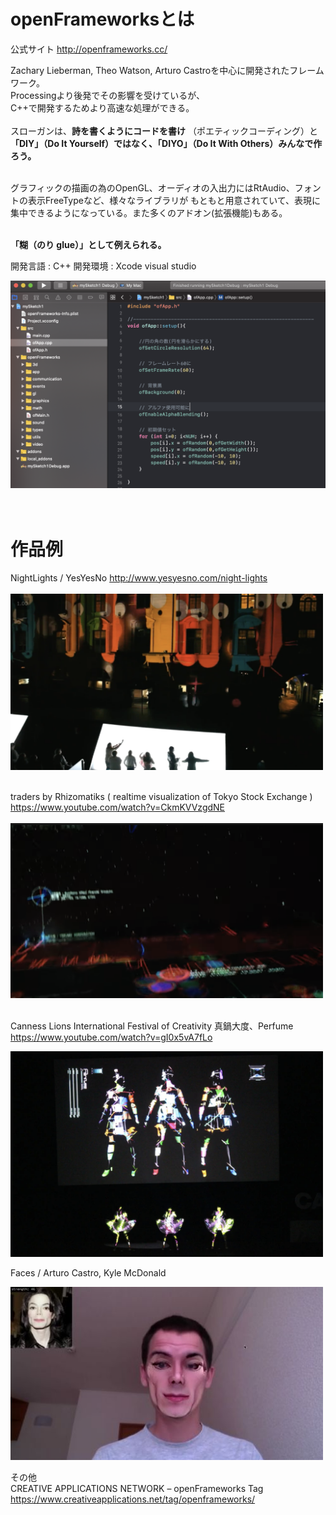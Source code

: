 # openFrameworksとは

公式サイト
http://openframeworks.cc/

Zachary Lieberman, Theo Watson, Arturo Castroを中心に開発されたフレームワーク。 <br>
Processingより後発でその影響を受けているが、<br>C++で開発するためより高速な処理ができる。<br><br>
スローガンは、**詩を書くようにコードを書け** （ポエティックコーディング）と<br>
**「DIY」（Do It Yourself）ではなく、「DIYO」（Do It With Others）みんなで作ろう。**<br><br>

グラフィックの描画の為のOpenGL、オーディオの入出力にはRtAudio、フォントの表示FreeTypeなど、様々なライブラリが
もともと用意されていて、表現に集中できるようになっている。また多くのアドオン(拡張機能)もある。<br><br>

**「糊（のり glue）」として例えられる。**

開発言語 : C++ 
開発環境 : Xcode visual studio

<img src="images/of.png" width="600px">
<br>
<br>
<br>

# 作品例

NightLights / YesYesNo
http://www.yesyesno.com/night-lights
<br><br>
<img src="images/NightLights.png" width="500px"><br><br>

traders by Rhizomatiks ( realtime visualization of Tokyo Stock Exchange )<br>
https://www.youtube.com/watch?v=CkmKVVzgdNE
<br><br>
<img src="images/traders.png" width="500px"><br><br>


Canness Lions International Festival of Creativity 
真鍋大度、Perfume <br>
https://www.youtube.com/watch?v=gI0x5vA7fLo
<br>

<img src="images/pufume.png" width="500px">

Faces / Arturo Castro, Kyle McDonald

<img src="images/faces.jpg" width="500px">

その他
<br>
CREATIVE APPLICATIONS NETWORK – openFrameworks Tag 
https://www.creativeapplications.net/tag/openframeworks/
